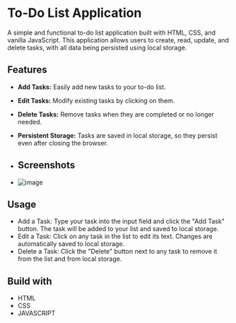 # To-Do List Application

A simple and functional to-do list application built with HTML, CSS, and vanilla JavaScript. This application allows users to create, read, update, and delete tasks, with all data being persisted using local storage.

## Features

- **Add Tasks:** Easily add new tasks to your to-do list.
- **Edit Tasks:** Modify existing tasks by clicking on them.
- **Delete Tasks:** Remove tasks when they are completed or no longer needed.
- **Persistent Storage:** Tasks are saved in local storage, so they persist even after closing the browser.

- ## Screenshots

- ![image](https://github.com/user-attachments/assets/4dd222c9-67af-49b2-bcff-00e611df9a86)

## Usage

- Add a Task: Type your task into the input field and click the "Add Task" button. The task will be added to your list and saved to local storage.
- Edit a Task: Click on any task in the list to edit its text. Changes are automatically saved to local storage.
- Delete a Task: Click the "Delete" button next to any task to remove it from the list and from local storage.

## Build with

* HTML
* CSS
* JAVASCRIPT
